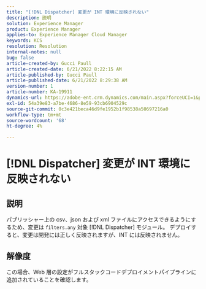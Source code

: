 ```yaml
---
title: "[!DNL Dispatcher] 変更が INT 環境に反映されない"
description: 説明
solution: Experience Manager
product: Experience Manager
applies-to: Experience Manager Cloud Manager
keywords: KCS
resolution: Resolution
internal-notes: null
bug: false
article-created-by: Gucci Paull
article-created-date: 6/21/2022 8:22:15 AM
article-published-by: Gucci Paull
article-published-date: 6/21/2022 8:29:38 AM
version-number: 1
article-number: KA-19911
dynamics-url: https://adobe-ent.crm.dynamics.com/main.aspx?forceUCI=1&pagetype=entityrecord&etn=knowledgearticle&id=0a385a3e-3bf1-ec11-bb3d-6045bd015716
exl-id: 54a39e83-a7be-4686-8e59-93cb6904529c
source-git-commit: 0c3e421beca46d9fe1952b1f98538a50697216a0
workflow-type: tm+mt
source-wordcount: '68'
ht-degree: 4%

---
```


# [!DNL Dispatcher] 変更が INT 環境に反映されない

## 説明

パブリッシャー上の csv、json および xml ファイルにアクセスできるようにするため、変更は `filters.any` 対象 [!DNL Dispatcher] モジュール。 デプロイすると、変更は開発には正しく反映されますが、INT には反映されません。

## 解像度

この場合、Web 層の設定がフルスタックコードデプロイメントパイプラインに追加されていることを確認します。
